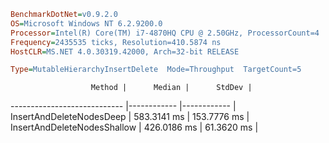 ```ini
BenchmarkDotNet=v0.9.2.0
OS=Microsoft Windows NT 6.2.9200.0
Processor=Intel(R) Core(TM) i7-4870HQ CPU @ 2.50GHz, ProcessorCount=4
Frequency=2435535 ticks, Resolution=410.5874 ns
HostCLR=MS.NET 4.0.30319.42000, Arch=32-bit RELEASE

Type=MutableHierarchyInsertDelete  Mode=Throughput  TargetCount=5  

```
                      Method |      Median |      StdDev |
---------------------------- |------------ |------------ |
    InsertAndDeleteNodesDeep | 583.3141 ms | 153.7776 ms |
 InsertAndDeleteNodesShallow | 426.0186 ms |  61.3620 ms |
